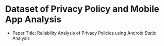 # Dataset of Privacy Policy and Mobile App Analysis
- Paper Title: Reliability Analysis of Privacy Policies using Android Static Analysis
